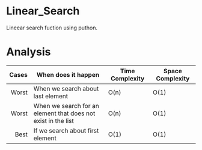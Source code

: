 # Linear_Search
Lineear search fuction using puthon.<br>
# Analysis
| Cases | When does it happen | Time Complexity | Space Complexity |
|------:|----------------------|-----------------|------------------|
| Worst | When we search about last element | O(n) | O(1)|
| Worst | When we search for an element that does not exist in the list | O(n) | O(1) |
| Best | If we search about first element | O(1) | O(1) |
